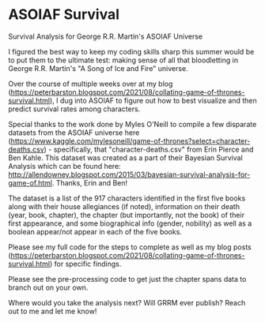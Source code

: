 # ASOIAF Survival
Survival Analysis for George R.R. Martin's ASOIAF Universe

I figured the best way to keep my coding skills sharp this summer would be to put them to the ultimate test: making sense of all that bloodletting in George R.R. Martin's "A Song of Ice and Fire" universe. 

Over the course of multiple weeks over at my blog (https://peterbarston.blogspot.com/2021/08/collating-game-of-thrones-survival.html), I dug into ASOIAF to figure out how to best visualize and then predict survival rates among characters.

Special thanks to the work done by Myles O'Neill to compile a few disparate datasets from the ASOIAF universe here (https://www.kaggle.com/mylesoneill/game-of-thrones?select=character-deaths.csv) - specifically, that "character-deaths.csv" from Erin Pierce and Ben Kahle. This dataset was created as a part of their Bayesian Survival Analysis which can be found here: http://allendowney.blogspot.com/2015/03/bayesian-survival-analysis-for-game-of.html. Thanks, Erin and Ben!

The dataset is a list of the 917 characters identified in the first five books along with their house allegiances (if noted), information on their death (year, book, chapter), the chapter (but importantly, not the book) of their first appearance, and some biographical info (gender, nobility) as well as a boolean appear/not appear in each of the five books.

Please see my full code for the steps to complete as well as my blog posts (https://peterbarston.blogspot.com/2021/08/collating-game-of-thrones-survival.html) for specific findings.

Please see the pre-processing code to get just the chapter spans data to branch out on your own.

Where would you take the analysis next? Will GRRM ever publish? Reach out to me and let me know!




